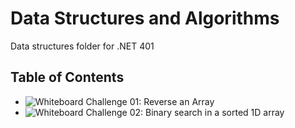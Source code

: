 # Data Structures and Algorithms
Data structures folder for .NET 401

## Table of Contents
- ![Whiteboard Challenge 01: Reverse an Array](https://github.com/ecaoile/Data-Structures-and-Algorithms/challenges/whiteboard-challenge-01 "Whiteboard Challenge 01: Reverse an Array")
- ![Whiteboard Challenge 02: Binary search in a sorted 1D array](https://github.com/ecaoile/Data-Structures-and-Algorithms/challenges/whiteboard-challenge-02 "Whiteboard Challenge 02: Binary search in a sorted 1D array")